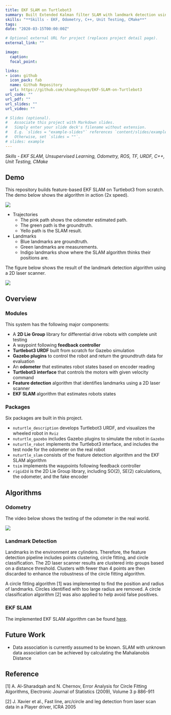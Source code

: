 ```yaml
---
title: EKF SLAM on Turtlebot3
summary: Built Extended Kalman filter SLAM with landmark detection using laser scanner.
skills: "**Skills - EKF, Odometry, C++, Unit Testing, CMake**"
tags:
date: "2020-03-15T00:00:00Z"

# Optional external URL for project (replaces project detail page).
external_link: ""

image:
  caption: 
  focal_point: 

links:
- icon: github
  icon_pack: fab
  name: Github Repository
  url: https://github.com/shangzhouye/EKF-SLAM-on-Turtlebot3
url_code: ""
url_pdf: ""
url_slides: ""
url_video: ""

# Slides (optional).
#   Associate this project with Markdown slides.
#   Simply enter your slide deck's filename without extension.
#   E.g. `slides = "example-slides"` references `content/slides/example-slides.md`.
#   Otherwise, set `slides = ""`.
# slides: example
---
```


*Skills - EKF SLAM, Unsupervised Learning, Odometry, ROS, TF, URDF, C++, Unit Testing, CMake*

## Demo

This repository builds feature-based EKF SLAM on Turtlebot3 from scratch. The demo below shows the algorithm in action (2x speed).

![](https://github.com/shangzhouye/EKF-SLAM-on-Turtlebot3/blob/public/figures/slam_in_control.gif?raw=true)

- Trajectories
  - The pink path shows the odometer estimated path.
  - The green path is the groundtruth.
  - Yello path is the SLAM result.
- Landmarks
  - Blue landmarks are groundtruth.
  - Green landmarks are measurements.
  - Indigo landmarks show where the SLAM algorithm thinks their positions are.

The figure below shows the result of the landmark detection algorithm using a 2D laser scanner.

![](https://github.com/shangzhouye/EKF-SLAM-on-Turtlebot3/blob/public/figures/landmark_detection.gif?raw=true)

## Overview

### Modules

This system has the following major components:

- A **2D Lie Group** library for differential drive robots with complete unit testing
- A waypoint following **feedback controller**
- **Turtlebot3 URDF** built from scratch for Gazebo simulation
- **Gazebo plugins** to control the robot and return the groundtruth data for evaluation
- An **odometer** that estimates robot states based on encoder reading
- **Turtlebot3 interface** that controls the motors with given velocity command
- **Feature detection** algorithm that identifies landmarks using a 2D laser scanner
- **EKF SLAM** algorithm that estimates robots states

### Packages

Six packages are built in this project.

- `nuturtle_description` develops Turtlebot3 URDF, and visualizes the wheeled robot in `Rviz`
- `nuturtle_gazebo` includes Gazebo plugins to simulate the robot in `Gazebo`
- `nuturtle_robot` implements the Turtlebot3 interface, and includes the test node for the odometer on the real robot
- `nuturtle_slam` consists of the feature detection algorithm and the EKF SLAM algorithm
- `tsim` implements the waypoints following feedback controller
- `rigid2d` is the 2D Lie Group library, including SO(2), SE(2) calculations, the odometer, and the fake encoder

## Algorithms

### Odometry

The video below shows the testing of the odometer in the real world.

![](https://github.com/shangzhouye/portfolio-website/blob/master/content/featured-projects/ekf_slam/nuturtle_real_world.gif?raw=true)

### Landmark Detection

Landmarks in the environment are cylinders. Therefore, the feature detection pipeline includes points clustering, circle fitting, and circle classification. The 2D laser scanner results are clustered into groups based on a distance threshold. Clusters with fewer than 4 points are then discarded to enhance the robustness of the circle fitting algorithm.

A circle fitting algorithm [1] was implemented to find the position and radius of landmarks. Circles identified with too large radius are removed. A circle classification algorithm [2] was also applied to help avoid false positives.

### EKF SLAM

The implemented EKF SLAM algorithm can be found [here](https://nu-msr.github.io/navigation_site/slam.pdf).

## Future Work

- Data association is currently assumed to be known. SLAM with unknown data association can be achieved by calculating the Mahalanobis Distance

## Reference

[1] A. Al-Sharadqah and N. Chernov, Error Analysis for Circle Fitting Algorithms, Electronic Journal of Statistics (2009), Volume 3 p 886-911

[2] J. Xavier et al., Fast line, arc/circle and leg detection from laser scan data in a Player driver, ICRA 2005